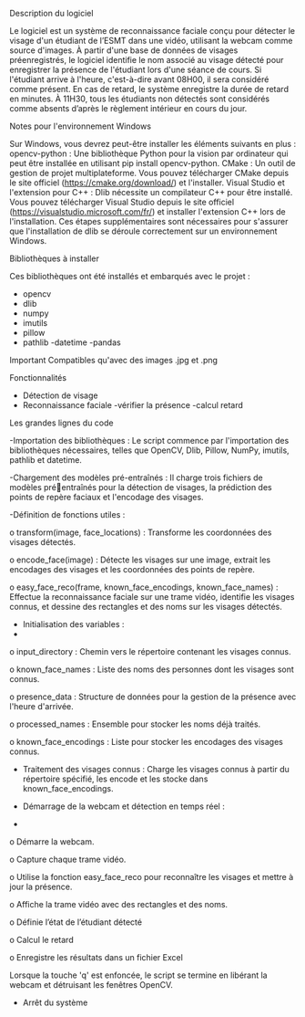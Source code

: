 Description du logiciel



Le logiciel est un système de reconnaissance faciale conçu pour détecter le visage d'un 
étudiant de l’ESMT dans une vidéo, utilisant la webcam comme source d'images. À partir 
d'une base de données de visages préenregistrés, le logiciel identifie le nom associé au 
visage détecté pour enregistrer la présence de l'étudiant lors d'une séance de cours. Si 
l'étudiant arrive à l'heure, c'est-à-dire avant 08H00, il sera considéré comme présent. En cas 
de retard, le système enregistre la durée de retard en minutes. À 11H30, tous les étudiants 
non détectés sont considérés comme absents d’après le règlement intérieur en cours du 
jour.


Notes pour l'environnement Windows 


Sur Windows, vous devrez peut-être installer les éléments suivants en plus :
opencv-python : Une bibliothèque Python pour la vision par ordinateur qui peut être 
installée en utilisant pip install opencv-python.
CMake : Un outil de gestion de projet multiplateforme. Vous pouvez télécharger CMake 
depuis le site officiel (https://cmake.org/download/) et l'installer.
Visual Studio et l'extension pour C++ : Dlib nécessite un compilateur C++ pour être installé. 
Vous pouvez télécharger Visual Studio depuis le site officiel 
(https://visualstudio.microsoft.com/fr/) et installer l'extension C++ lors de l'installation.
Ces étapes supplémentaires sont nécessaires pour s'assurer que l'installation de dlib se 
déroule correctement sur un environnement Windows.

Bibliothèques à installer


Ces bibliothèques ont été installés et embarqués avec le projet :
- opencv
- dlib
- numpy
- imutils
- pillow
- pathlib
-datetime
-pandas


Important
Compatibles qu'avec des images .jpg et .png


Fonctionnalités
- Détection de visage
- Reconnaissance faciale
-vérifier la présence
-calcul retard

Les grandes lignes du code 

 -Importation des bibliothèques : Le script commence par l'importation des 
bibliothèques nécessaires, telles que OpenCV, Dlib, Pillow, NumPy, imutils, pathlib et 
datetime.

 -Chargement des modèles pré-entraînés : Il charge trois fichiers de modèles préentraînés pour la détection de visages, la prédiction des points de repère faciaux et 
l'encodage des visages.


 -Définition de fonctions utiles :
 
o transform(image, face_locations) : Transforme les coordonnées des visages 
détectés.

o encode_face(image) : Détecte les visages sur une image, extrait les 
encodages des visages et les coordonnées des points de repère.

o easy_face_reco(frame, known_face_encodings, known_face_names) : 
Effectue la reconnaissance faciale sur une trame vidéo, identifie les visages 
connus, et dessine des rectangles et des noms sur les visages détectés.

 - Initialisation des variables :
 - 
o input_directory : Chemin vers le répertoire contenant les visages connus.

o known_face_names : Liste des noms des personnes dont les visages sont 
connus.

o presence_data : Structure de données pour la gestion de la présence avec 
l'heure d'arrivée.

o processed_names : Ensemble pour stocker les noms déjà traités.

o known_face_encodings : Liste pour stocker les encodages des visages 
connus.

- Traitement des visages connus : Charge les visages connus à partir du répertoire 
spécifié, les encode et les stocke dans known_face_encodings.

- Démarrage de la webcam et détection en temps réel :
- 
o Démarre la webcam.

o Capture chaque trame vidéo.

o Utilise la fonction easy_face_reco pour reconnaître les visages et mettre à 
jour la présence.

o Affiche la trame vidéo avec des rectangles et des noms.

o Définie l’état de l’étudiant détecté 

o Calcul le retard

o Enregistre les résultats dans un fichier Excel

Lorsque la touche 'q' est enfoncée, le script se termine en libérant la webcam et détruisant 
les fenêtres OpenCV.

- Arrêt du système
